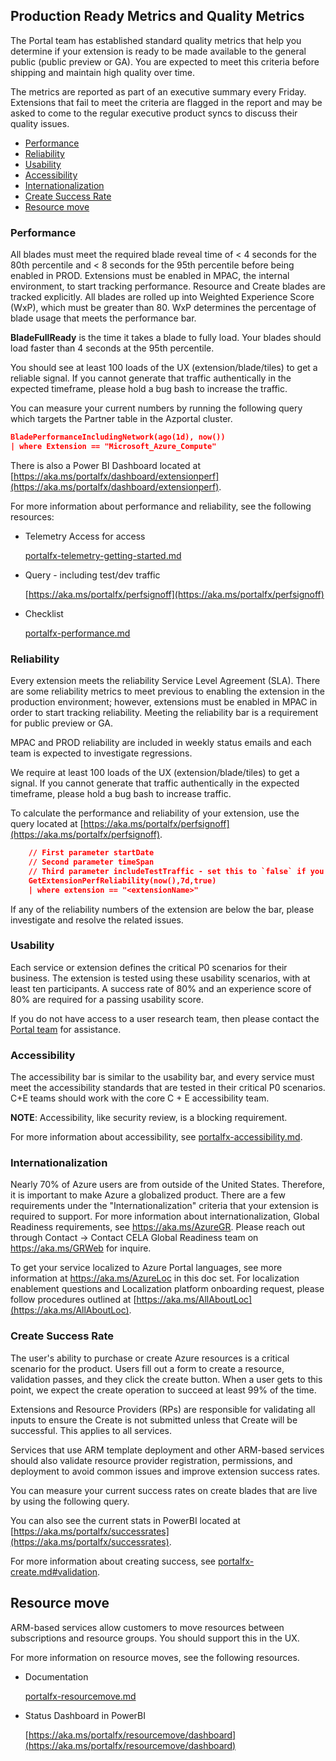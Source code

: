 <a name="production-ready-metrics-and-quality-metrics"></a>
## Production Ready Metrics and Quality Metrics

The Portal team has established standard quality metrics that help you determine if your extension is ready to be made available to the general public (public preview or GA). You are expected to meet this criteria before shipping and maintain high quality over time.

The metrics are reported as part of an executive summary every Friday. Extensions that fail to meet the criteria are flagged in the report and may be asked to come to the regular executive product syncs to discuss their quality issues.

* [Performance](#performance)
* [Reliability](#reliability)
* [Usability](#usability)
* [Accessibility](#accessibility)
* [Internationalization](#Internationalization)
* [Create Success Rate](#create-success-rate)
* [Resource move](#resource-move)

<a name="production-ready-metrics-and-quality-metrics-performance"></a>
### Performance

All blades must meet the required blade reveal time of < 4 seconds for the 80th percentile and < 8 seconds for the 95th percentile before being enabled in PROD. Extensions must be enabled in MPAC, the internal environment, to start tracking performance. Resource and Create blades are tracked explicitly. All blades are rolled up into Weighted Experience Score (WxP), which must be greater than 80. WxP determines the percentage of blade usage that meets the performance bar.

**BladeFullReady** is the time it takes a blade to fully load. Your blades should load faster than 4 seconds at the 95th percentile.

You should see at least 100 loads of the UX (extension/blade/tiles) to get a reliable signal. If you cannot generate that traffic authentically in the expected timeframe, please hold a bug bash to increase the traffic.

You can measure your current numbers by running the following query which targets the Partner table in the Azportal cluster.

```json
BladePerformanceIncludingNetwork(ago(1d), now())
| where Extension == "Microsoft_Azure_Compute"
```

There is also a Power BI Dashboard located at [https://aka.ms/portalfx/dashboard/extensionperf](https://aka.ms/portalfx/dashboard/extensionperf).

For more information about performance and reliability, see the following resources:

  * Telemetry Access for access

    [portalfx-telemetry-getting-started.md](portalfx-telemetry-getting-started.md)

  * Query - including test/dev traffic

    [https://aka.ms/portalfx/perfsignoff](https://aka.ms/portalfx/perfsignoff)

* Checklist

    [portalfx-performance.md](performance.md)

<a name="production-ready-metrics-and-quality-metrics-reliability"></a>
### Reliability

Every extension meets the reliability Service Level Agreement (SLA). There are some reliability metrics to meet previous to enabling the extension in the production environment; however, extensions must be enabled in MPAC in order to start tracking reliability. Meeting the reliability bar is a requirement for public preview or GA.

MPAC and PROD reliability are included in weekly status emails and each team is expected to investigate regressions.

We require at least 100 loads of the UX (extension/blade/tiles) to get a signal. If you cannot generate that traffic authentically in the expected timeframe, please hold a bug bash to increase traffic.

To calculate the performance and reliability of your extension, use the query located at [https://aka.ms/portalfx/perfsignoff](https://aka.ms/portalfx/perfsignoff).

```json
    // First parameter startDate
    // Second parameter timeSpan
    // Third parameter includeTestTraffic - set this to `false` if you are already in public preview
    GetExtensionPerfReliability(now(),7d,true)
    | where extension == "<extensionName>"
```

If any of the reliability numbers of the extension are below the bar, please investigate and resolve the related issues.

<a name="production-ready-metrics-and-quality-metrics-usability"></a>
### Usability

Each service or extension defines the critical P0 scenarios for their business. The extension is tested using these usability scenarios, with at least ten participants. A success rate of 80% and an experience score of 80% are required for a passing usability score.

If you do not have access to a user research team, then please contact the <a href="mailto:ibiza-onboarding@microsoft.com?subject=Need User Research Team">Portal team</a> for assistance.

<a name="production-ready-metrics-and-quality-metrics-accessibility"></a>
### Accessibility

The accessibility bar is similar to the usability bar, and every service must meet the accessibility standards that are tested in their critical P0 scenarios. C+E teams should work with the core C + E accessibility team.

**NOTE**: Accessibility, like security review, is a blocking requirement.

For more information about accessibility, see [portalfx-accessibility.md](portalfx-accessibility.md).

<a name="production-ready-metrics-and-quality-metrics-internationalization"></a>
### Internationalization
Nearly 70% of Azure users are from outside of the United States. Therefore, it is important to make Azure a globalized product. There are a few requirements under the "Internationalization" criteria that your extension is required to support. For more information about internationalization, Global Readiness requirements, see https://aka.ms/AzureGR. Please reach out through Contact -> Contact CELA Global Readiness team on https://aka.ms/GRWeb for inquire.


To get your service localized to Azure Portal languages, see more information at https://aka.ms/AzureLoc in this doc set. For localization enablement questions and Localization platform onboarding request, please follow procedures outlined at [https://aka.ms/AllAboutLoc](https://aka.ms/AllAboutLoc).

<a name="production-ready-metrics-and-quality-metrics-create-success-rate"></a>
### Create Success Rate

The user's ability to purchase or create Azure resources is a critical scenario for the product. Users fill out a form to create a resource, validation passes, and they click the create button. When a user gets to this point, we expect the create operation to succeed at least 99% of the time.

Extensions and Resource Providers (RPs) are responsible for validating all inputs to ensure the Create is not submitted unless that Create will be successful. This applies to all services.

Services that use ARM template deployment and other ARM-based services should also validate resource provider registration, permissions, and deployment to avoid common issues and improve extension success rates.

<!--TODO: Locate or create Query
-->
You can measure your current success rates on create blades that are live by using the following query.

You can also see the current stats in PowerBI located at [https://aka.ms/portalfx/successrates](https://aka.ms/portalfx/successrates).

For more information about creating success, see [portalfx-create.md#validation](portalfx-create.md#validation).

<a name="resource-move"></a>
## Resource move

ARM-based services allow customers to move resources between subscriptions and resource groups. You should support this in the UX.

For more information on resource moves, see the following resources.

* Documentation

    [portalfx-resourcemove.md](portalfx-resourcemove.md)

* Status Dashboard in PowerBI

    [https://aka.ms/portalfx/resourcemove/dashboard](https://aka.ms/portalfx/resourcemove/dashboard)
